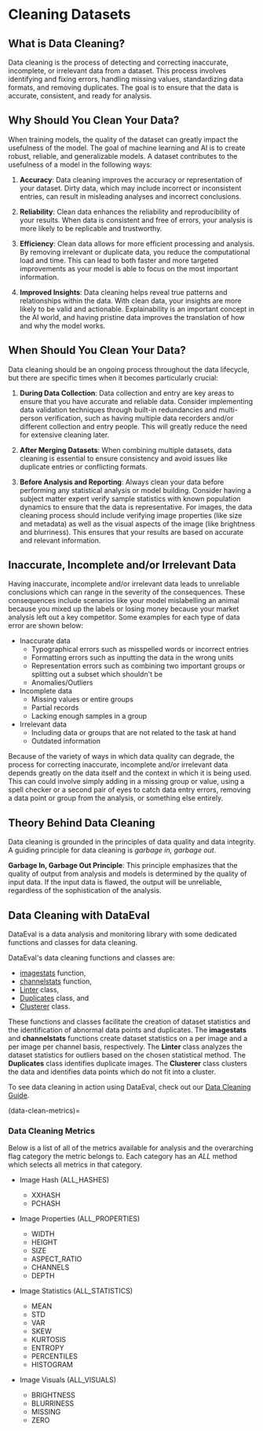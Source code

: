 # Cleaning Datasets

## What is Data Cleaning?

Data cleaning is the process of detecting and correcting inaccurate, incomplete, or irrelevant data from a dataset.
This process involves identifying and fixing errors, handling missing values, standardizing data formats, and removing duplicates.
The goal is to ensure that the data is accurate, consistent, and ready for analysis.

## Why Should You Clean Your Data?

When training models, the quality of the dataset can greatly impact the usefulness of the model.
The goal of machine learning and AI is to create robust, reliable, and generalizable models.
A dataset contributes to the usefulness of a model in the following ways:

1. **Accuracy**:
Data cleaning improves the accuracy or representation of your dataset.
Dirty data, which may include incorrect or inconsistent entries, can result in misleading analyses and incorrect conclusions.

2. **Reliability**:
Clean data enhances the reliability and reproducibility of your results.
When data is consistent and free of errors, your analysis is more likely to be replicable and trustworthy.

3. **Efficiency**:
Clean data allows for more efficient processing and analysis.
By removing irrelevant or duplicate data, you reduce the computational load and time.
This can lead to both faster and more targeted improvements as your model is able to focus on the most important information.

4. **Improved Insights**:
Data cleaning helps reveal true patterns and relationships within the data.
With clean data, your insights are more likely to be valid and actionable.
Explainability is an important concept in the AI world, and having pristine
data improves the translation of how and why the model works.

## When Should You Clean Your Data?

Data cleaning should be an ongoing process throughout the data lifecycle,
but there are specific times when it becomes particularly crucial:

1. **During Data Collection**:
Data collection and entry are key areas to ensure that you have accurate and reliable data.
Consider implementing data validation techniques through built-in redundancies and multi-person verification,
such as having multiple data recorders and/or different collection and entry people.
This will greatly reduce the need for extensive cleaning later.

2. **After Merging Datasets**:
When combining multiple datasets, data cleaning is essential to ensure consistency and 
avoid issues like duplicate entries or conflicting formats.

3. **Before Analysis and Reporting**:
Always clean your data before performing any statistical analysis or model building.
Consider having a subject matter expert verify sample statistics with known population dynamics to ensure that the data is representative.
For images, the data cleaning process should include verifying image properties (like size and metadata)
as well as the visual aspects of the image (like brightness and blurriness). 
This ensures that your results are based on accurate and relevant information.

## Inaccurate, Incomplete and/or Irrelevant Data

Having inaccurate, incomplete and/or irrelevant data leads to unreliable conclusions which can range in the severity of the consequences.
These consequences include scenarios like your model mislabelling an animal because you mixed up the labels or losing money because your market analysis left out a key competitor.
Some examples for each type of data error are shown below:
- Inaccurate data
    * Typographical errors such as misspelled words or incorrect entries
    * Formatting errors such as inputting the data in the wrong units
    * Representation errors such as combining two important groups or splitting out a subset which shouldn't be 
    * Anomalies/Outliers
- Incomplete data
    * Missing values or entire groups
    * Partial records
    * Lacking enough samples in a group 
- Irrelevant data
    * Including data or groups that are not related to the task at hand
    * Outdated information

Because of the variety of ways in which data quality can degrade,
the process for correcting inaccurate, incomplete and/or irrelevant data
depends greatly on the data itself and the context in which it is being used.
This can could involve simply adding in a missing group or value,
using a spell checker or a second pair of eyes to catch data entry errors,
removing a data point or group from the analysis, or something else entirely.

## Theory Behind Data Cleaning

Data cleaning is grounded in the principles of data quality and data integrity.
A guiding principle for data cleaning is _garbage in, garbage out_.

**Garbage In, Garbage Out Principle**:
This principle emphasizes that the quality of output from analysis and models is 
determined by the quality of input data.
If the input data is flawed, the output will be unreliable,
regardless of the sophistication of the analysis.


## Data Cleaning with DataEval

DataEval is a data analysis and monitoring library with some dedicated functions and classes for data cleaning.

DataEval's data cleaning functions and classes are:
* [imagestats](Stats.md#imagestats) function,
* [channelstats](Stats.md#channelstats) function,
* [Linter](Linter.md) class,
* [Duplicates](Duplicates.md) class, and
* [Clusterer](Clusterer.md) class.

These functions and classes facilitate the creation of dataset statistics and
the identification of abnormal data points and duplicates. 
The **imagestats** and **channelstats** functions create dataset statistics on a per image and a per image per channel basis, respectively.
The **Linter** class analyzes the dataset statistics for outliers based on the chosen statistical method.
The **Duplicates** class identifies duplicate images.
The **Clusterer** class clusters the data and identifies data points which do not fit into a cluster.

To see data cleaning in action using DataEval, check out our [Data Cleaning Guide](../tutorials/EDA_Part1.ipynb).

(data-clean-metrics)=
### Data Cleaning Metrics

Below is a list of all of the metrics available for analysis and the overarching flag category the metric belongs to.
Each category has an _ALL_ method which selects all metrics in that category.

* Image Hash (ALL_HASHES)
  - XXHASH
  - PCHASH

* Image Properties (ALL_PROPERTIES)
  - WIDTH
  - HEIGHT
  - SIZE
  - ASPECT_RATIO
  - CHANNELS
  - DEPTH

* Image Statistics (ALL_STATISTICS)
  - MEAN
  - STD
  - VAR
  - SKEW
  - KURTOSIS
  - ENTROPY
  - PERCENTILES
  - HISTOGRAM

* Image Visuals (ALL_VISUALS)
  - BRIGHTNESS
  - BLURRINESS
  - MISSING
  - ZERO